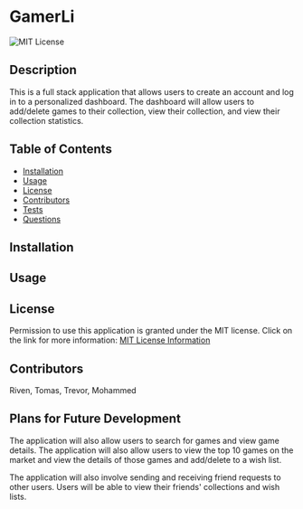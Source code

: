 # GamerLi
![MIT License](https://img.shields.io/badge/license-MIT-important)

## Description

This is a full stack application that allows users to create an account and log in to a personalized dashboard. The dashboard will allow users to add/delete games to their collection, view their collection, and view their collection statistics. 
## Table of Contents

- [Installation](#installation)
- [Usage](#usage)
- [License](#license)
- [Contributors](#contributors)
- [Tests](#tests)
- [Questions](#questions)

## Installation

## Usage

## License
Permission to use this application is granted under the MIT license.
Click on the link for more information: [MIT License Information](https://opensource.org/licenses/MIT)

## Contributors
Riven, Tomas, Trevor, Mohammed

## Plans for Future Development

The application will also allow users to search for games and view game details. The application will also allow users to view the top 10 games on the market and view the details of those games and add/delete to a wish list.

The application will also involve sending and receiving friend requests to other users. Users will be able to view their friends' collections and wish lists.
